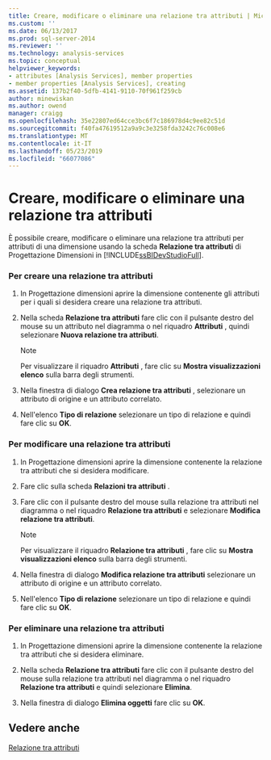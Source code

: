 ```yaml
---
title: Creare, modificare o eliminare una relazione tra attributi | Microsoft Docs
ms.custom: ''
ms.date: 06/13/2017
ms.prod: sql-server-2014
ms.reviewer: ''
ms.technology: analysis-services
ms.topic: conceptual
helpviewer_keywords:
- attributes [Analysis Services], member properties
- member properties [Analysis Services], creating
ms.assetid: 137b2f40-5dfb-4141-9110-70f961f259cb
author: minewiskan
ms.author: owend
manager: craigg
ms.openlocfilehash: 35e22807ed64cce3bc6f7c186978d4c9ee82c51d
ms.sourcegitcommit: f40fa47619512a9a9c3e3258fda3242c76c008e6
ms.translationtype: MT
ms.contentlocale: it-IT
ms.lasthandoff: 05/23/2019
ms.locfileid: "66077086"
---
```

# <a name="create-modify-or-delete-an-attribute-relationship"></a>Creare, modificare o eliminare una relazione tra attributi
  È possibile creare, modificare o eliminare una relazione tra attributi per attributi di una dimensione usando la scheda **Relazione tra attributi** di Progettazione Dimensioni in [!INCLUDE[ssBIDevStudioFull](../../includes/ssbidevstudiofull-md.md)].  
  
### <a name="to-create-an-attribute-relationship"></a>Per creare una relazione tra attributi  
  
1.  In Progettazione dimensioni aprire la dimensione contenente gli attributi per i quali si desidera creare una relazione tra attributi.  
  
2.  Nella scheda **Relazione tra attributi** fare clic con il pulsante destro del mouse su un attributo nel diagramma o nel riquadro **Attributi** , quindi selezionare **Nuova relazione tra attributi**.  
  
    > [!NOTE]  
    >  Per visualizzare il riquadro **Attributi** , fare clic su **Mostra visualizzazioni elenco** sulla barra degli strumenti.  
  
3.  Nella finestra di dialogo **Crea relazione tra attributi** , selezionare un attributo di origine e un attributo correlato.  
  
4.  Nell'elenco **Tipo di relazione** selezionare un tipo di relazione e quindi fare clic su **OK**.  
  
### <a name="to-modify-an-attribute-relationship"></a>Per modificare una relazione tra attributi  
  
1.  In Progettazione dimensioni aprire la dimensione contenente la relazione tra attributi che si desidera modificare.  
  
2.  Fare clic sulla scheda **Relazioni tra attributi** .  
  
3.  Fare clic con il pulsante destro del mouse sulla relazione tra attributi nel diagramma o nel riquadro **Relazione tra attributi** e selezionare **Modifica relazione tra attributi**.  
  
    > [!NOTE]  
    >  Per visualizzare il riquadro **Relazione tra attributi** , fare clic su **Mostra visualizzazioni elenco** sulla barra degli strumenti.  
  
4.  Nella finestra di dialogo **Modifica relazione tra attributi** selezionare un attributo di origine e un attributo correlato.  
  
5.  Nell'elenco **Tipo di relazione** selezionare un tipo di relazione e quindi fare clic su **OK**.  
  
### <a name="to-delete-an-attribute-relationship"></a>Per eliminare una relazione tra attributi  
  
1.  In Progettazione dimensioni aprire la dimensione contenente la relazione tra attributi che si desidera eliminare.  
  
2.  Nella scheda **Relazione tra attributi** fare clic con il pulsante destro del mouse sulla relazione tra attributi nel diagramma o nel riquadro **Relazione tra attributi** e quindi selezionare **Elimina**.  
  
3.  Nella finestra di dialogo **Elimina oggetti** fare clic su **OK**.  
  
## <a name="see-also"></a>Vedere anche  
 [Relazione tra attributi](../multidimensional-models-olap-logical-dimension-objects/attribute-relationships.md)  
  
  
